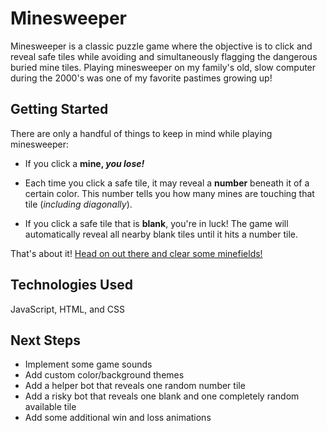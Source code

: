 <!-- <Your game's title>: A description of your game. Background info of the game is a nice touch. -->
# Minesweeper

Minesweeper is a classic puzzle game where the objective is to click and reveal safe tiles while avoiding and simultaneously flagging the dangerous buried mine tiles.
Playing minesweeper on my family's old, slow computer during the 2000's was one of my favorite pastimes growing up!


## Getting Started

There are only a handful of things to keep in mind while playing minesweeper:

  * If you click a **mine, _you lose!_**
<!-- imgur link -->

  * Each time you click a safe tile, it may reveal a **number** beneath it of a certain color.  This number tells you how many mines are touching that tile (*including diagonally*).  
<!-- imgur link -->


  * If you click a safe tile that is **blank**, you're in luck!  The game will automatically reveal all nearby blank tiles until it hits a number tile.
<!-- imgur link -->


That's about it!  [Head on out there and clear some minefields!](https://g-merrill.github.io/minesweeper/)


## Technologies Used

JavaScript, HTML, and CSS


## Next Steps

  * Implement some game sounds
  * Add custom color/background themes
  * Add a helper bot that reveals one random number tile
  * Add a risky bot that reveals one blank and one completely random available tile
  * Add some additional win and loss animations





















<!-- Screenshot(s): Images of your actual game. -->
<!--  Technologies Used: List of the technologies used, e.g., JavaScript, HTML, CSS... -->
<!-- Getting Started: In this section include the link to your deployed game and any instructions you deem important. -->
<!-- Next Steps: Planned future enhancements (icebox items). -->